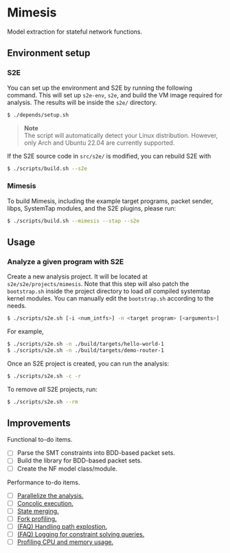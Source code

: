 # Mimesis

Model extraction for stateful network functions.

## Environment setup

### S2E

You can set up the environment and S2E by running the following command. This
will set up `s2e-env`, `s2e`, and build the VM image required for analysis. The
results will be inside the `s2e/` directory.

```sh
$ ./depends/setup.sh
```

> **Note**<br/>
> The script will automatically detect your Linux distribution. However, only
> Arch and Ubuntu 22.04 are currently supported.

If the S2E source code in `src/s2e/` is modified, you can rebuild S2E with

```sh 
$ ./scripts/build.sh --s2e
```

### Mimesis

To build Mimesis, including the example target programs, packet sender, libps,
SystemTap modules, and the S2E plugins, please run:

```sh 
$ ./scripts/build.sh --mimesis --stap --s2e
```

## Usage

### Analyze a given program with S2E

Create a new analysis project. It will be located at `s2e/s2e/projects/mimesis`.
Note that this step will also patch the `bootstrap.sh` inside the project
directory to load *all* compiled systemtap kernel modules. You can manually edit
the `bootstrap.sh` according to the needs.

```sh 
$ ./scripts/s2e.sh [-i <num_intfs>] -n <target program> [<arguments>]
```

For example,

```sh 
$ ./scripts/s2e.sh -n ./build/targets/hello-world-1
$ ./scripts/s2e.sh -n ./build/targets/demo-router-1
```

Once an S2E project is created, you can run the analysis:

```sh 
$ ./scripts/s2e.sh -c -r
```

To remove *all* S2E projects, run:

```sh 
$ ./scripts/s2e.sh --rm
```

## Improvements

Functional to-do items.

- [ ] Parse the SMT constraints into BDD-based packet sets.
- [ ] Build the library for BDD-based packet sets.
- [ ] Create the NF model class/module.

Performance to-do items.

- [ ] [Parallelize the analysis.](https://s2e.systems/docs/Howtos/Parallel.html)
- [ ] [Concolic execution.](https://s2e.systems/docs/Howtos/Concolic.html)
- [ ] [State merging.](https://s2e.systems/docs/StateMerging.html)
- [ ] [Fork profiling.](https://s2e.systems/docs/Tools/ForkProfiler.html)
- [ ] [(FAQ) Handling path explostion.](https://s2e.systems/docs/FAQ.html#how-do-i-deal-with-path-explosion)
- [ ] [(FAQ) Logging for constraint solving queries.](https://s2e.systems/docs/FAQ.html#how-much-time-is-the-constraint-solver-taking-to-solve-constraints)
- [ ] [Profiling CPU and memory usage.](https://s2e.systems/docs/Profiling/ProfilingS2E.html)
